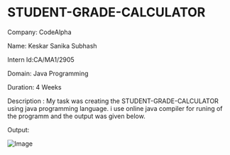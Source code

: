 # STUDENT-GRADE-CALCULATOR

Company: CodeAlpha

Name: Keskar Sanika Subhash

Intern Id:CA/MA1/2905

Domain: Java Programming

Duration: 4 Weeks

Description : My task was creating the STUDENT-GRADE-CALCULATOR
  using java programming language. i use online java compiler for runing of the programm and the output was given below.

Output:

![Image](https://github.com/user-attachments/assets/c437803c-4b47-4f3d-9403-f5d567deb502)

